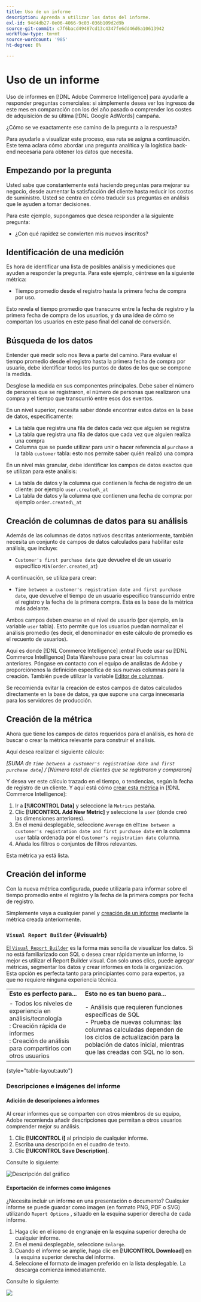 ```yaml
---
title: Uso de un informe
description: Aprenda a utilizar los datos del informe.
exl-id: 94d4db27-0e06-4066-9c03-036b109d2d9b
source-git-commit: c7f6bacd49487cd13c4347fe6dd46d6a10613942
workflow-type: tm+mt
source-wordcount: '985'
ht-degree: 0%

---
```


# Uso de un informe

Uso de informes en [!DNL Adobe Commerce Intelligence] para ayudarle a responder preguntas comerciales: si simplemente desea ver los ingresos de este mes en comparación con los del año pasado o comprender los costes de adquisición de su última [!DNL Google AdWords] campaña.

¿Cómo se ve exactamente ese camino de la pregunta a la respuesta?

Para ayudarle a visualizar este proceso, esa ruta se asigna a continuación. Este tema aclara cómo abordar una pregunta analítica y la logística back-end necesaria para obtener los datos que necesita.

## Empezando por la pregunta

Usted sabe que constantemente está haciendo preguntas para mejorar su negocio, desde aumentar la satisfacción del cliente hasta reducir los costos de suministro. Usted se centra en cómo traducir sus preguntas en análisis que le ayuden a tomar decisiones.

Para este ejemplo, supongamos que desea responder a la siguiente pregunta:

* ¿Con qué rapidez se convierten mis nuevos inscritos?

## Identificación de una medición

Es hora de identificar una lista de posibles análisis y mediciones que ayuden a responder la pregunta. Para este ejemplo, céntrese en la siguiente métrica:

* Tiempo promedio desde el registro hasta la primera fecha de compra por uso.

Esto revela el tiempo promedio que transcurre entre la fecha de registro y la primera fecha de compra de los usuarios, y da una idea de cómo se comportan los usuarios en este paso final del canal de conversión.

## Búsqueda de los datos

Entender qué medir solo nos lleva a parte del camino. Para evaluar el tiempo promedio desde el registro hasta la primera fecha de compra por usuario, debe identificar todos los puntos de datos de los que se compone la medida.

Desglose la medida en sus componentes principales. Debe saber el número de personas que se registraron, el número de personas que realizaron una compra y el tiempo que transcurrió entre esos dos eventos.

En un nivel superior, necesita saber dónde encontrar estos datos en la base de datos, específicamente:

* La tabla que registra una fila de datos cada vez que alguien se registra
* La tabla que registra una fila de datos que cada vez que alguien realiza una compra
* Columna que se puede utilizar para unir o hacer referencia al `purchase` a la tabla `customer` tabla: esto nos permite saber quién realizó una compra

En un nivel más granular, debe identificar los campos de datos exactos que se utilizan para este análisis:

* La tabla de datos y la columna que contienen la fecha de registro de un cliente: por ejemplo `user.created\_at`
* La tabla de datos y la columna que contienen una fecha de compra: por ejemplo `order.created\_at`

## Creación de columnas de datos para su análisis

Además de las columnas de datos nativos descritas anteriormente, también necesita un conjunto de campos de datos calculados para habilitar este análisis, que incluye:

* `Customer's first purchase date` que devuelve el de un usuario específico `MIN(order.created_at`)

A continuación, se utiliza para crear:

* `Time between a customer's registration date and first purchase date`, que devuelve el tiempo de un usuario específico transcurrido entre el registro y la fecha de la primera compra. Esta es la base de la métrica más adelante.

Ambos campos deben crearse en el nivel de usuario (por ejemplo, en la variable `user` tabla). Esto permite que los usuarios puedan normalizar el análisis promedio (es decir, el denominador en este cálculo de promedio es el recuento de usuarios).

Aquí es donde [!DNL Commerce Intelligence] ¡entra! Puede usar su [!DNL Commerce Intelligence] Data Warehouse para crear las columnas anteriores. Póngase en contacto con el equipo de analistas de Adobe y proporciónenos la definición específica de sus nuevas columnas para la creación. También puede utilizar la variable [Editor de columnas](../../data-analyst/data-warehouse-mgr/creating-calculated-columns.md).

Se recomienda evitar la creación de estos campos de datos calculados directamente en la base de datos, ya que supone una carga innecesaria para los servidores de producción.

## Creación de la métrica

Ahora que tiene los campos de datos requeridos para el análisis, es hora de buscar o crear la métrica relevante para construir el análisis.

Aquí desea realizar el siguiente cálculo:


_[SUMA de `Time between a customer's registration date and first purchase date`] / [Número total de clientes que se registraron y compraron]_

Y desea ver este cálculo trazado en el tiempo, o tendencias, según la fecha de registro de un cliente. Y aquí está cómo [crear esta métrica](../../data-user/reports/ess-manage-data-metrics.md) in [!DNL Commerce Intelligence]:

1. Ir a **[!UICONTROL Data]** y seleccione la `Metrics` pestaña.
1. Clic **[!UICONTROL Add New Metric]** y seleccione la `user` (donde creó las dimensiones anteriores).
1. En el menú desplegable, seleccione `Average` en el`Time between a customer's registration date and first purchase date` en la columna `user` tabla ordenada por el `Customer's registration date`  columna.
1. Añada los filtros o conjuntos de filtros relevantes.

Esta métrica ya está lista.

## Creación del informe

Con la nueva métrica configurada, puede utilizarla para informar sobre el tiempo promedio entre el registro y la fecha de la primera compra por fecha de registro.

Simplemente vaya a cualquier panel y [creación de un informe](../../data-user/reports/ess-manage-data-metrics.md) mediante la métrica creada anteriormente.

### `Visual Report Builder` {#visualrb}

[El `Visual Report Builder`](../../data-user/reports/ess-rpt-build-visual.md) es la forma más sencilla de visualizar los datos. Si no está familiarizado con SQL o desea crear rápidamente un informe, lo mejor es utilizar el Report Builder visual. Con solo unos clics, puede agregar métricas, segmentar los datos y crear informes en toda la organización. Esta opción es perfecta tanto para principiantes como para expertos, ya que no requiere ninguna experiencia técnica.

|  |  |
|--- |--- |
| **Esto es perfecto para...** | **Esto no es tan bueno para...** |
| - Todos los niveles de experiencia en análisis/tecnología<br>: Creación rápida de informes<br>: Creación de análisis para compartirlos con otros usuarios | - Análisis que requieren funciones específicas de SQL<br>- Prueba de nuevas columnas: las columnas calculadas dependen de los ciclos de actualización para la población de datos inicial, mientras que las creadas con SQL no lo son. |

{style="table-layout:auto"}

### Descripciones e imágenes del informe

#### Adición de descripciones a informes

Al crear informes que se comparten con otros miembros de su equipo, Adobe recomienda añadir descripciones que permitan a otros usuarios comprender mejor su análisis.

1. Clic **[!UICONTROL i]** al principio de cualquier informe.
1. Escriba una descripción en el cuadro de texto.
1. Clic **[!UICONTROL Save Description]**.

Consulte lo siguiente:

![Descripción del gráfico](../../assets/Chart_Description.gif)

#### Exportación de informes como imágenes

¿Necesita incluir un informe en una presentación o documento? Cualquier informe se puede guardar como imagen (en formato PNG, PDF o SVG) utilizando `Report Options` , situado en la esquina superior derecha de cada informe.

1. Haga clic en el icono de engranaje en la esquina superior derecha de cualquier informe.
1. En el menú desplegable, seleccione `Enlarge`.
1. Cuando el informe se amplíe, haga clic en **[!UICONTROL Download]** en la esquina superior derecha del informe.
1. Seleccione el formato de imagen preferido en la lista desplegable. La descarga comienza inmediatamente.

Consulte lo siguiente:

![](../../assets/exp-rep-as-image.gif)
